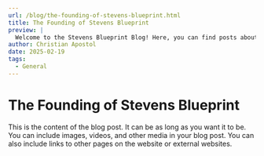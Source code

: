 ```yaml
---
url: /blog/the-founding-of-stevens-blueprint.html
title: The Founding of Stevens Blueprint
preview: |
  Welcome to the Stevens Blueprint Blog! Here, you can find posts about our projects, events, and more. We hope you enjoy reading our blog! This is the content needed to fill three lines Make sure that you're featured post occupies this much space.
author: Christian Apostol
date: 2025-02-19
tags:
  - General
---
```


# The Founding of Stevens Blueprint

This is the content of the blog post. It can be as long as you want it to be. You can include images, videos, and other media in your blog post. You can also include links to other pages on the website or external websites.
